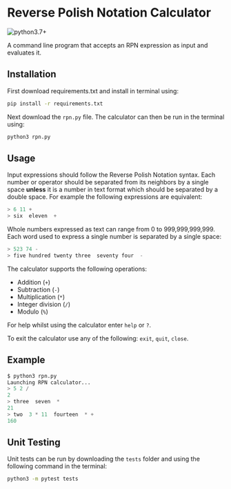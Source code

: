 # Reverse Polish Notation Calculator

![python3.7+](https://img.shields.io/badge/Python-3.7+-green.svg)

A command line program that accepts an RPN expression as input and evaluates it.

## Installation

First download requirements.txt and install in terminal using:

```bash
pip install -r requirements.txt
```

Next download the `rpn.py` file. The calculator can then be run in the terminal using:
```bash
python3 rpn.py
```

## Usage

Input expressions should follow the Reverse Polish Notation syntax. Each number or operator should be separated from its neighbors by a single space **unless** it is a number in text format which should be separated by a double space. For example the following expressions are equivalent:

```python
> 6 11 +
> six  eleven  +
```

Whole numbers expressed as text can range from 0 to 999,999,999,999. Each word used to express a single number is separated by a single space: 

```python
> 523 74 -
> five hundred twenty three  seventy four  -
```

The calculator supports the following operations:
* Addition (`+`)
* Subtraction (`-`) 
* Multiplication (`*`) 
* Integer division (`/`)
* Modulo (`%`)

For help whilst using the calculator enter `help` or `?`. 

To exit the calculator use any of the following: `exit`, `quit`, `close`.

## Example

```python
$ python3 rpn.py
Launching RPN calculator...
> 5 2 /
2
> three  seven  *
21
> two  3 * 11  fourteen  * +
160
```


## Unit Testing

Unit tests can be run by downloading the `tests` folder and using the following command in the terminal:
```bash
python3 -m pytest tests
```
